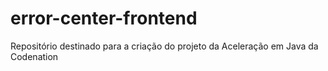 # error-center-frontend
Repositório destinado para a criação do projeto da Aceleração em Java da Codenation
